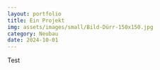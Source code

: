 ```yaml
---
layout: portfolio
title: Ein Projekt
img: assets/images/small/Bild-Dürr-150x150.jpg
category: Neubau
date: 2024-10-01
---
```


Test